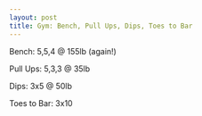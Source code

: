 ```yaml
---
layout: post
title: Gym: Bench, Pull Ups, Dips, Toes to Bar
---
```


Bench: 5,5,4 @ 155lb (again!)

Pull Ups: 5,3,3 @ 35lb

Dips: 3x5 @ 50lb

Toes to Bar: 3x10
